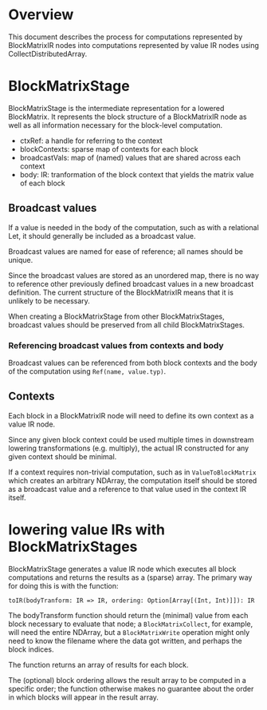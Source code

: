# Overview

This document describes the process for computations represented by BlockMatrixIR 
nodes into computations represented by value IR nodes using CollectDistributedArray.

# BlockMatrixStage

BlockMatrixStage is the intermediate representation for a lowered BlockMatrix. It 
represents the block structure of a BlockMatrixIR node as well as all information 
necessary for the block-level computation.

- ctxRef: a handle for referring to the context
- blockContexts: sparse map of contexts for each block
- broadcastVals: map of (named) values that are shared across each context
- body: IR: tranformation of the block context that yields the matrix value of each block

## Broadcast values

If a value is needed in the body of the computation, such as with a relational 
Let, it should generally be included as a broadcast value.

Broadcast values are named for ease of reference; all names should be unique.

Since the broadcast values are stored as an unordered map, there is no way to 
reference other previously defined broadcast values in a new broadcast 
definition. The current structure of the BlockMatrixIR means that it is 
unlikely to be necessary.

When creating a BlockMatrixStage from other BlockMatrixStages, broadcast values
should be preserved from all child BlockMatrixStages.

### Referencing broadcast values from contexts and body

Broadcast values can be referenced from both block contexts and the body of the 
computation using `Ref(name, value.typ)`.

## Contexts

Each block in a BlockMatrixIR node will need to define its own context as 
a value IR node.

Since any given block context could be used multiple times in downstream lowering 
transformations (e.g. multiply), the actual IR constructed for any given context
should be minimal.

If a context requires non-trivial computation, such as in `ValueToBlockMatrix`
which creates an arbitrary NDArray, the computation itself should be stored as 
a broadcast value and a reference to that value used in the context IR itself.

# lowering value IRs with BlockMatrixStages

BlockMatrixStage generates a value IR node which executes all block computations and
returns the results as a (sparse) array. The primary way for doing this is with the
function:

```
toIR(bodyTranform: IR => IR, ordering: Option[Array[(Int, Int)]]): IR
```

The bodyTransform function should return the (minimal) value from each block 
necessary to evaluate that node; a `BlockMatrixCollect`, for example, will need 
the entire NDArray, but a `BlockMatrixWrite` operation might only need to know 
the filename where the data got written, and perhaps the block indices.

The function returns an array of results for each block.

The (optional) block ordering allows the result array to be computed in a 
specific order; the function otherwise makes no guarantee about the order
in which blocks will appear in the result array.
